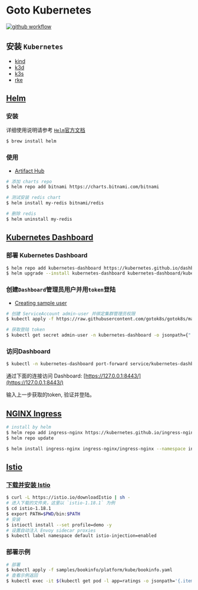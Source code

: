 # Goto Kubernetes

[![github workflow](https://github.com/gotok8s/gotok8s/workflows/k8s%20image%20sync/badge.svg)](https://github.com/gotok8s/gotok8s/actions)

## 安装 `Kubernetes`

- [kind](content/setup/kind/README.md)
- [k3d](content/setup/k3d/README.md)
- [k3s](content/setup/k3s/README.md)
- [rke](content/setup/rke/README.md)

## [Helm](https://github.com/kubernetes/helm)

### 安装

详细使用说明请参考 [`Helm`官方文档](https://v3.helm.sh/docs/)

```bash
$ brew install helm
```

### 使用

- [Artifact Hub](https://artifacthub.io/)

```bash
# 添加 charts repo
$ helm repo add bitnami https://charts.bitnami.com/bitnami

# 测试安装 redis chart
$ helm install my-redis bitnami/redis

# 删除 redis
$ helm uninstall my-redis
```

## [Kubernetes Dashboard](https://github.com/kubernetes/dashboard)

### 部署 Kubernetes Dashboard

```bash
$ helm repo add kubernetes-dashboard https://kubernetes.github.io/dashboard/
$ helm upgrade --install kubernetes-dashboard kubernetes-dashboard/kubernetes-dashboard --create-namespace --namespace kubernetes-dashboard
```

### 创建`Dashboard`管理员用户并用`token`登陆

- [Creating sample user](https://github.com/kubernetes/dashboard/blob/master/docs/user/access-control/creating-sample-user.md)

```bash
# 创建 ServiceAccount admin-user 并绑定集群管理员权限
$ kubectl apply -f https://raw.githubusercontent.com/gotok8s/gotok8s/master/dashboard-adminuser.yaml

# 获取登陆 token
$ kubectl get secret admin-user -n kubernetes-dashboard -o jsonpath={".data.token"} | base64 -d
```

### 访问Dashboard

```bash
$ kubectl -n kubernetes-dashboard port-forward service/kubernetes-dashboard 8443:443
```
通过下面的连接访问 Dashboard: [https://127.0.0.1:8443/](https://127.0.0.1:8443/)

输入上一步获取的token, 验证并登陆。


## [NGINX Ingress](https://github.com/kubernetes/ingress-nginx/tree/master/charts/ingress-nginx)

```bash
# install by helm
$ helm repo add ingress-nginx https://kubernetes.github.io/ingress-nginx
$ helm repo update

$ helm install ingress-nginx ingress-nginx/ingress-nginx --namespace ingress-nginx --create-namespace
```

## [Istio](https://istio.io/)

### [下载并安装 Istio](https://istio.io/docs/setup/getting-started/)

```bash
$ curl -L https://istio.io/downloadIstio | sh -
# 进入下载的文件夹，这里以 `istio-1.18.1` 为例
$ cd istio-1.18.1
$ export PATH=$PWD/bin:$PATH
# 安装
$ istioctl install --set profile=demo -y
# 设置自动注入 Envoy sidecar proxies
$ kubectl label namespace default istio-injection=enabled
```

### 部署示例

```bash
# 部署
$ kubectl apply -f samples/bookinfo/platform/kube/bookinfo.yaml
# 查看示例返回
$ kubectl exec -it $(kubectl get pod -l app=ratings -o jsonpath='{.items[0].metadata.name}') -c ratings -- curl productpage:9080/productpage | grep -o "<title>.*</title>"
```
